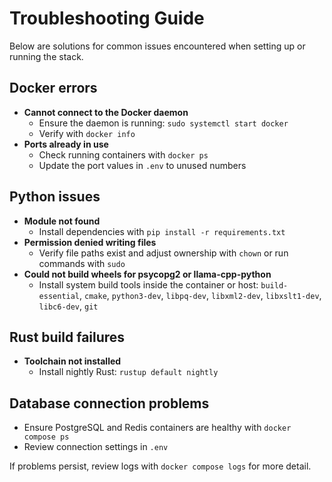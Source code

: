 # Troubleshooting Guide

Below are solutions for common issues encountered when setting up or running the stack.

## Docker errors

- **Cannot connect to the Docker daemon**
  - Ensure the daemon is running: `sudo systemctl start docker`
  - Verify with `docker info`
- **Ports already in use**
  - Check running containers with `docker ps`
  - Update the port values in `.env` to unused numbers

## Python issues

- **Module not found**
  - Install dependencies with `pip install -r requirements.txt`
- **Permission denied writing files**
  - Verify file paths exist and adjust ownership with `chown` or run commands with `sudo`
- **Could not build wheels for psycopg2 or llama-cpp-python**
  - Install system build tools inside the container or host: `build-essential`, `cmake`, `python3-dev`, `libpq-dev`, `libxml2-dev`, `libxslt1-dev`, `libc6-dev`, `git`

## Rust build failures

- **Toolchain not installed**
  - Install nightly Rust: `rustup default nightly`

## Database connection problems

- Ensure PostgreSQL and Redis containers are healthy with `docker compose ps`
- Review connection settings in `.env`

If problems persist, review logs with `docker compose logs` for more detail.

